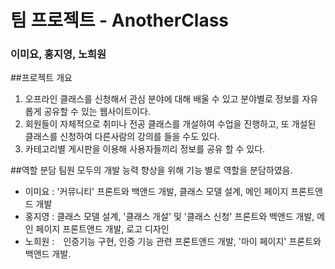 # 팀 프로젝트 - AnotherClass
### 이미요, 홍지영, 노희원

##프로젝트 개요
1. 오프라인 클래스를 신청해서 관심 분야에 대해 배울 수 있고 분야별로 정보를 자유롭게 공유할 수 있는 웹사이트이다. 
2. 회원들이 자체적으로 취미나 전공 클래스를 개설하여 수업을 진행하고, 또 개설된 클래스를 신청하여 다른사람의 강의를 들을 수도 있다.
3. 카테고리별 게시판을 이용해 사용자들끼리 정보를 공유 할 수 있다.

##역할 분담
팀원 모두의 개발 능력 향상을 위해 기능 별로 역할을 분담하였음.
+ 이미요 :  '커뮤니티' 프론트와 백앤드 개발, 클래스 모델 설계, 메인 페이지 프론트앤드 개발
+ 홍지영 :  클래스 모델 설계, '클래스 개설' 및 '클래스 신청' 프론트와 백앤드 개발, 메인 페이지 프론트앤드 개발, 로고 디자인
+ 노희원 :　인증기능 구현, 인증 기능 관련 프론트앤드 개발, '마이 페이지' 프론트와 백앤드 개발.

